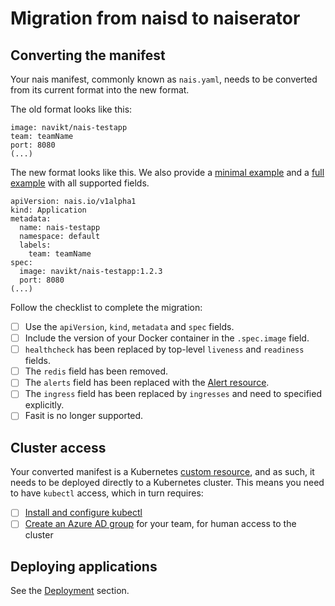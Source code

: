 # Migration from naisd to naiserator

## Converting the manifest

Your nais manifest, commonly known as `nais.yaml`, needs to be converted from its current format into the new format.

The old format looks like this:

```text
image: navikt/nais-testapp
team: teamName
port: 8080
(...)
```

The new format looks like this. We also provide a [minimal example](https://github.com/nais/doc/tree/c4e8deb972ab60a39a34f32ddc8b7e9b954ec92a/content/deploy/examples/nais-manifest/nais.yaml) and a [full example](https://github.com/nais/doc/tree/c4e8deb972ab60a39a34f32ddc8b7e9b954ec92a/content/deploy/examples/nais-manifest/nais-max.yaml) with all supported fields.

```text
apiVersion: nais.io/v1alpha1
kind: Application
metadata:
  name: nais-testapp
  namespace: default
  labels:
    team: teamName
spec:
  image: navikt/nais-testapp:1.2.3
  port: 8080
(...)
```

Follow the checklist to complete the migration:

* [ ] Use the `apiVersion`, `kind`, `metadata` and `spec` fields.
* [ ] Include the version of your Docker container in the `.spec.image` field.
* [ ] `healthcheck` has been replaced by top-level `liveness` and `readiness` fields.
* [ ] The `redis` field has been removed.
* [ ] The `alerts` field has been replaced with the [Alert resource](https://github.com/nais/doc/tree/master/content/alerts).
* [ ] The `ingress` field has been replaced by `ingresses` and need to specified explicitly.
* [ ] Fasit is no longer supported.

## Cluster access

Your converted manifest is a Kubernetes [custom resource](https://kubernetes.io/docs/concepts/extend-kubernetes/api-extension/custom-resources/), and as such, it needs to be deployed directly to a Kubernetes cluster. This means you need to have `kubectl` access, which in turn requires:

* [ ] [Install and configure kubectl](../getting-started/install-tools.md#install-kubectl)
* [ ] [Create an Azure AD group](https://github.com/navikt/IaC/tree/master/AAD%20Team) for your team, for human access to the cluster

## Deploying applications

See the [Deployment](https://github.com/nais/doc/tree/master/content/deploy) section.

